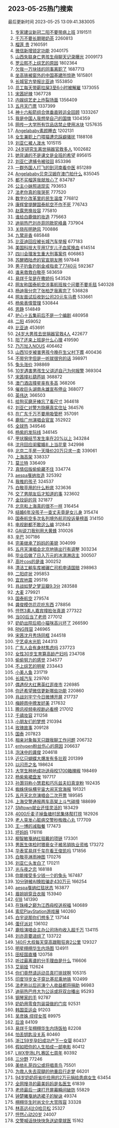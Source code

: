 ## 2023-05-25热门搜索 
最后更新时间 2023-05-25 13:09:41.383005 
1. [专家建议新冠二阳不要带病上班](https://s.weibo.com/weibo?q=%23%E4%B8%93%E5%AE%B6%E5%BB%BA%E8%AE%AE%E6%96%B0%E5%86%A0%E4%BA%8C%E9%98%B3%E4%B8%8D%E8%A6%81%E5%B8%A6%E7%97%85%E4%B8%8A%E7%8F%AD%23&t=31&band_rank=31&Refer=top) 3191511
1. [千万不要长期喝奶茶](https://s.weibo.com/weibo?q=%23%E5%8D%83%E4%B8%87%E4%B8%8D%E8%A6%81%E9%95%BF%E6%9C%9F%E5%96%9D%E5%A5%B6%E8%8C%B6%23&t=31&band_rank=6&Refer=top) 2260813
1. [榴莲 贵](https://s.weibo.com/weibo?q=%E6%A6%B4%E8%8E%B2%20%E8%B4%B5&t=31&band_rank=7&Refer=top) 2160591
1. [微信新增锁定功能](https://s.weibo.com/weibo?q=%23%E5%BE%AE%E4%BF%A1%E6%96%B0%E5%A2%9E%E9%94%81%E5%AE%9A%E5%8A%9F%E8%83%BD%23&t=31&band_rank=21&Refer=top) 2040175
1. [山西失联身亡男孩生母聊天记录曝光](https://s.weibo.com/weibo?q=%23%E5%B1%B1%E8%A5%BF%E5%A4%B1%E8%81%94%E8%BA%AB%E4%BA%A1%E7%94%B7%E5%AD%A9%E7%94%9F%E6%AF%8D%E8%81%8A%E5%A4%A9%E8%AE%B0%E5%BD%95%E6%9B%9D%E5%85%89%23&t=31&band_rank=24&Refer=top) 2009173
1. [罗云熙不上综艺的原因](https://s.weibo.com/weibo?q=%23%E7%BD%97%E4%BA%91%E7%86%99%E4%B8%8D%E4%B8%8A%E7%BB%BC%E8%89%BA%E7%9A%84%E5%8E%9F%E5%9B%A0%23&t=31&band_rank=40&Refer=top) 1802364
1. [欠我一万块钱的同事离职了](https://s.weibo.com/weibo?q=%23%E6%AC%A0%E6%88%91%E4%B8%80%E4%B8%87%E5%9D%97%E9%92%B1%E7%9A%84%E5%90%8C%E4%BA%8B%E7%A6%BB%E8%81%8C%E4%BA%86%23&t=31&band_rank=24&Refer=top) 1687713
1. [坐高铁被窗外的中国基建所惊艳](https://s.weibo.com/weibo?q=%23%E5%9D%90%E9%AB%98%E9%93%81%E8%A2%AB%E7%AA%97%E5%A4%96%E7%9A%84%E4%B8%AD%E5%9B%BD%E5%9F%BA%E5%BB%BA%E6%89%80%E6%83%8A%E8%89%B3%23&t=31&band_rank=3&Refer=top) 1615801
1. [长城官方举报比亚迪](https://s.weibo.com/weibo?q=%23%E9%95%BF%E5%9F%8E%E5%AE%98%E6%96%B9%E4%B8%BE%E6%8A%A5%E6%AF%94%E4%BA%9A%E8%BF%AA%23&t=31&band_rank=25&Refer=top) 1553850
1. [员工每天带薪拉屎3至6小时被解雇](https://s.weibo.com/weibo?q=%23%E5%91%98%E5%B7%A5%E6%AF%8F%E5%A4%A9%E5%B8%A6%E8%96%AA%E6%8B%89%E5%B1%8E3%E8%87%B36%E5%B0%8F%E6%97%B6%E8%A2%AB%E8%A7%A3%E9%9B%87%23&t=31&band_rank=5&Refer=top) 1373055
1. [宋茜好辣](https://s.weibo.com/weibo?q=%23%E5%AE%8B%E8%8C%9C%E5%A5%BD%E8%BE%A3%23&t=31&band_rank=4&Refer=top) 1367728
1. [内娱综艺史上炸裂场面](https://s.weibo.com/weibo?q=%E5%86%85%E5%A8%B1%E7%BB%BC%E8%89%BA%E5%8F%B2%E4%B8%8A%E7%82%B8%E8%A3%82%E5%9C%BA%E9%9D%A2&t=31&band_rank=10&Refer=top) 1356409
1. [五月天门票](https://s.weibo.com/weibo?q=%E4%BA%94%E6%9C%88%E5%A4%A9%E9%97%A8%E7%A5%A8&t=31&band_rank=6&Refer=top) 1337399
1. [神十六船箭组合体垂直转运全回顾](https://s.weibo.com/weibo?q=%23%E7%A5%9E%E5%8D%81%E5%85%AD%E8%88%B9%E7%AE%AD%E7%BB%84%E5%90%88%E4%BD%93%E5%9E%82%E7%9B%B4%E8%BD%AC%E8%BF%90%E5%85%A8%E5%9B%9E%E9%A1%BE%23&t=31&band_rank=3&Refer=top) 1333267
1. [我是中国人我想举自己的国旗](https://s.weibo.com/weibo?q=%23%E6%88%91%E6%98%AF%E4%B8%AD%E5%9B%BD%E4%BA%BA%E6%88%91%E6%83%B3%E4%B8%BE%E8%87%AA%E5%B7%B1%E7%9A%84%E5%9B%BD%E6%97%97%23&t=31&band_rank=32&Refer=top) 1304359
1. [网传一大学所有饮品店禁止使用冰块](https://s.weibo.com/weibo?q=%23%E7%BD%91%E4%BC%A0%E4%B8%80%E5%A4%A7%E5%AD%A6%E6%89%80%E6%9C%89%E9%A5%AE%E5%93%81%E5%BA%97%E7%A6%81%E6%AD%A2%E4%BD%BF%E7%94%A8%E5%86%B0%E5%9D%97%23&t=31&band_rank=18&Refer=top) 1257635
1. [Angelababy素颜睡衣](https://s.weibo.com/weibo?q=%23Angelababy%E7%B4%A0%E9%A2%9C%E7%9D%A1%E8%A1%A3%23&t=31&band_rank=18&Refer=top) 1202131
1. [女生兼职上门喂猫遭恋踩癖骚扰](https://s.weibo.com/weibo?q=%23%E5%A5%B3%E7%94%9F%E5%85%BC%E8%81%8C%E4%B8%8A%E9%97%A8%E5%96%82%E7%8C%AB%E9%81%AD%E6%81%8B%E8%B8%A9%E7%99%96%E9%AA%9A%E6%89%B0%23&t=31&band_rank=23&Refer=top) 1188108
1. [刘亚仁被人泼水](https://s.weibo.com/weibo?q=%23%E5%88%98%E4%BA%9A%E4%BB%81%E8%A2%AB%E4%BA%BA%E6%B3%BC%E6%B0%B4%23&t=31&band_rank=10&Refer=top) 1015115
1. [24岁研究生离世捐器官救多人](https://s.weibo.com/weibo?q=%2324%E5%B2%81%E7%A0%94%E7%A9%B6%E7%94%9F%E7%A6%BB%E4%B8%96%E6%8D%90%E5%99%A8%E5%AE%98%E6%95%91%E5%A4%9A%E4%BA%BA%23&t=31&band_rank=27&Refer=top) 1002682
1. [她背诵的不是课文是全班的希望](https://s.weibo.com/weibo?q=%23%E5%A5%B9%E8%83%8C%E8%AF%B5%E7%9A%84%E4%B8%8D%E6%98%AF%E8%AF%BE%E6%96%87%E6%98%AF%E5%85%A8%E7%8F%AD%E7%9A%84%E5%B8%8C%E6%9C%9B%23&t=31&band_rank=34&Refer=top) 895615
1. [刘亚仁逮捕令被驳回](https://s.weibo.com/weibo?q=%23%E5%88%98%E4%BA%9A%E4%BB%81%E9%80%AE%E6%8D%95%E4%BB%A4%E8%A2%AB%E9%A9%B3%E5%9B%9E%23&t=31&band_rank=17&Refer=top) 853396
1. [一群外国人打飞的到河南看中医](https://s.weibo.com/weibo?q=%23%E4%B8%80%E7%BE%A4%E5%A4%96%E5%9B%BD%E4%BA%BA%E6%89%93%E9%A3%9E%E7%9A%84%E5%88%B0%E6%B2%B3%E5%8D%97%E7%9C%8B%E4%B8%AD%E5%8C%BB%23&t=31&band_rank=47&Refer=top) 851289
1. [Angelababy贝克汉姆在澳门拍什么](https://s.weibo.com/weibo?q=%23Angelababy%E8%B4%9D%E5%85%8B%E6%B1%89%E5%A7%86%E5%9C%A8%E6%BE%B3%E9%97%A8%E6%8B%8D%E4%BB%80%E4%B9%88%23&t=31&band_rank=27&Refer=top) 835045
1. [都不买榴莲我就放心了](https://s.weibo.com/weibo?q=%23%E9%83%BD%E4%B8%8D%E4%B9%B0%E6%A6%B4%E8%8E%B2%E6%88%91%E5%B0%B1%E6%94%BE%E5%BF%83%E4%BA%86%23&t=31&band_rank=9&Refer=top) 834787
1. [公主小妹照进现实](https://s.weibo.com/weibo?q=%23%E5%85%AC%E4%B8%BB%E5%B0%8F%E5%A6%B9%E7%85%A7%E8%BF%9B%E7%8E%B0%E5%AE%9E%23&t=31&band_rank=2&Refer=top) 793653
1. [法老你真的我哭死](https://s.weibo.com/weibo?q=%23%E6%B3%95%E8%80%81%E4%BD%A0%E7%9C%9F%E7%9A%84%E6%88%91%E5%93%AD%E6%AD%BB%23&t=31&band_rank=1&Refer=top) 777520
1. [数字化改革里的民生温度](https://s.weibo.com/weibo?q=%23%E6%95%B0%E5%AD%97%E5%8C%96%E6%94%B9%E9%9D%A9%E9%87%8C%E7%9A%84%E6%B0%91%E7%94%9F%E6%B8%A9%E5%BA%A6%23&t=31&band_rank=3&Refer=top) 776812
1. [康辉曾提醒国泰航空不作不死](https://s.weibo.com/weibo?q=%23%E5%BA%B7%E8%BE%89%E6%9B%BE%E6%8F%90%E9%86%92%E5%9B%BD%E6%B3%B0%E8%88%AA%E7%A9%BA%E4%B8%8D%E4%BD%9C%E4%B8%8D%E6%AD%BB%23&t=31&band_rank=4&Refer=top) 776743
1. [赵露思换妆容](https://s.weibo.com/weibo?q=%E8%B5%B5%E9%9C%B2%E6%80%9D%E6%8D%A2%E5%A6%86%E5%AE%B9&t=31&band_rank=6&Refer=top) 775810
1. [谁给白鹿做的妆造](https://s.weibo.com/weibo?q=%23%E8%B0%81%E7%BB%99%E7%99%BD%E9%B9%BF%E5%81%9A%E7%9A%84%E5%A6%86%E9%80%A0%23&t=31&band_rank=7&Refer=top) 775663
1. [迪丽热巴刘亦菲同款驼峰鼻](https://s.weibo.com/weibo?q=%23%E8%BF%AA%E4%B8%BD%E7%83%AD%E5%B7%B4%E5%88%98%E4%BA%A6%E8%8F%B2%E5%90%8C%E6%AC%BE%E9%A9%BC%E5%B3%B0%E9%BC%BB%23&t=31&band_rank=8&Refer=top) 737904
1. [关晓彤明艳风](https://s.weibo.com/weibo?q=%23%E5%85%B3%E6%99%93%E5%BD%A4%E6%98%8E%E8%89%B3%E9%A3%8E%23&t=31&band_rank=40&Refer=top) 700886
1. [九鹭非香](https://s.weibo.com/weibo?q=%E4%B9%9D%E9%B9%AD%E9%9D%9E%E9%A6%99&t=31&band_rank=16&Refer=top) 685848
1. [比亚迪回应被长城汽车举报](https://s.weibo.com/weibo?q=%23%E6%AF%94%E4%BA%9A%E8%BF%AA%E5%9B%9E%E5%BA%94%E8%A2%AB%E9%95%BF%E5%9F%8E%E6%B1%BD%E8%BD%A6%E4%B8%BE%E6%8A%A5%23&t=31&band_rank=32&Refer=top) 677183
1. [美国科技大亨用17岁儿子血浆换血](https://s.weibo.com/weibo?q=%23%E7%BE%8E%E5%9B%BD%E7%A7%91%E6%8A%80%E5%A4%A7%E4%BA%A8%E7%94%A817%E5%B2%81%E5%84%BF%E5%AD%90%E8%A1%80%E6%B5%86%E6%8D%A2%E8%A1%80%23&t=31&band_rank=31&Refer=top) 614514
1. [四川会理发生重大刑事案件](https://s.weibo.com/weibo?q=%23%E5%9B%9B%E5%B7%9D%E4%BC%9A%E7%90%86%E5%8F%91%E7%94%9F%E9%87%8D%E5%A4%A7%E5%88%91%E4%BA%8B%E6%A1%88%E4%BB%B6%23&t=31&band_rank=47&Refer=top) 606863
1. [苏醒晒陆虎的官宣朋友圈](https://s.weibo.com/weibo?q=%23%E8%8B%8F%E9%86%92%E6%99%92%E9%99%86%E8%99%8E%E7%9A%84%E5%AE%98%E5%AE%A3%E6%9C%8B%E5%8F%8B%E5%9C%88%23&t=31&band_rank=42&Refer=top) 597848
1. [男子钓鱼钓到金戒指卖了7740元](https://s.weibo.com/weibo?q=%23%E7%94%B7%E5%AD%90%E9%92%93%E9%B1%BC%E9%92%93%E5%88%B0%E9%87%91%E6%88%92%E6%8C%87%E5%8D%96%E4%BA%867740%E5%85%83%23&t=31&band_rank=15&Refer=top) 592367
1. [谁来救救白敬亭](https://s.weibo.com/weibo?q=%23%E8%B0%81%E6%9D%A5%E6%95%91%E6%95%91%E7%99%BD%E6%95%AC%E4%BA%AD%23&t=31&band_rank=10&Refer=top) 583659
1. [易烊千玺是在撒娇吗](https://s.weibo.com/weibo?q=%23%E6%98%93%E7%83%8A%E5%8D%83%E7%8E%BA%E6%98%AF%E5%9C%A8%E6%92%92%E5%A8%87%E5%90%97%23&t=31&band_rank=13&Refer=top) 543528
1. [网友称国泰航空涉事航班挨个问要不要毛毯](https://s.weibo.com/weibo?q=%23%E7%BD%91%E5%8F%8B%E7%A7%B0%E5%9B%BD%E6%B3%B0%E8%88%AA%E7%A9%BA%E6%B6%89%E4%BA%8B%E8%88%AA%E7%8F%AD%E6%8C%A8%E4%B8%AA%E9%97%AE%E8%A6%81%E4%B8%8D%E8%A6%81%E6%AF%9B%E6%AF%AF%23&t=31&band_rank=36&Refer=top) 540328
1. [杨迪我分完了张柏芝我离完了](https://s.weibo.com/weibo?q=%23%E6%9D%A8%E8%BF%AA%E6%88%91%E5%88%86%E5%AE%8C%E4%BA%86%E5%BC%A0%E6%9F%8F%E8%8A%9D%E6%88%91%E7%A6%BB%E5%AE%8C%E4%BA%86%23&t=31&band_rank=19&Refer=top) 536828
1. [网友面试后收到公司20元车马费](https://s.weibo.com/weibo?q=%23%E7%BD%91%E5%8F%8B%E9%9D%A2%E8%AF%95%E5%90%8E%E6%94%B6%E5%88%B0%E5%85%AC%E5%8F%B820%E5%85%83%E8%BD%A6%E9%A9%AC%E8%B4%B9%23&t=31&band_rank=30&Refer=top) 533661
1. [杨紫表情管理](https://s.weibo.com/weibo?q=%23%E6%9D%A8%E7%B4%AB%E8%A1%A8%E6%83%85%E7%AE%A1%E7%90%86%23&t=31&band_rank=6&Refer=top) 530844
1. [恩静](https://s.weibo.com/weibo?q=%E6%81%A9%E9%9D%99&t=31&band_rank=15&Refer=top) 514849
1. [护心十五集前后不是一个编剧](https://s.weibo.com/weibo?q=%23%E6%8A%A4%E5%BF%83%E5%8D%81%E4%BA%94%E9%9B%86%E5%89%8D%E5%90%8E%E4%B8%8D%E6%98%AF%E4%B8%80%E4%B8%AA%E7%BC%96%E5%89%A7%23&t=31&band_rank=13&Refer=top) 480958
1. [二阳](https://s.weibo.com/weibo?q=%E4%BA%8C%E9%98%B3&t=31&band_rank=38&Refer=top) 459052
1. [比亚迪](https://s.weibo.com/weibo?q=%E6%AF%94%E4%BA%9A%E8%BF%AA&t=31&band_rank=21&Refer=top) 453691
1. [24岁大男孩去世捐器官救4人](https://s.weibo.com/weibo?q=%2324%E5%B2%81%E5%A4%A7%E7%94%B7%E5%AD%A9%E5%8E%BB%E4%B8%96%E6%8D%90%E5%99%A8%E5%AE%98%E6%95%914%E4%BA%BA%23&t=31&band_rank=11&Refer=top) 422677
1. [阳了还来上班是什么心理](https://s.weibo.com/weibo?q=%23%E9%98%B3%E4%BA%86%E8%BF%98%E6%9D%A5%E4%B8%8A%E7%8F%AD%E6%98%AF%E4%BB%80%E4%B9%88%E5%BF%83%E7%90%86%23&t=31&band_rank=32&Refer=top) 419590
1. [乃万加入NOUS](https://s.weibo.com/weibo?q=%E4%B9%83%E4%B8%87%E5%8A%A0%E5%85%A5NOUS&t=31&band_rank=16&Refer=top) 406462
1. [山西10岁被害男孩今晚在生父村下葬](https://s.weibo.com/weibo?q=%23%E5%B1%B1%E8%A5%BF10%E5%B2%81%E8%A2%AB%E5%AE%B3%E7%94%B7%E5%AD%A9%E4%BB%8A%E6%99%9A%E5%9C%A8%E7%94%9F%E7%88%B6%E6%9D%91%E4%B8%8B%E8%91%AC%23&t=31&band_rank=12&Refer=top) 400436
1. [不带穷字但是一听就很穷的话](https://s.weibo.com/weibo?q=%23%E4%B8%8D%E5%B8%A6%E7%A9%B7%E5%AD%97%E4%BD%86%E6%98%AF%E4%B8%80%E5%90%AC%E5%B0%B1%E5%BE%88%E7%A9%B7%E7%9A%84%E8%AF%9D%23&t=31&band_rank=21&Refer=top) 398971
1. [兔头涨价](https://s.weibo.com/weibo?q=%E5%85%94%E5%A4%B4%E6%B6%A8%E4%BB%B7&t=31&band_rank=14&Refer=top) 398869
1. [10岁遇害男孩生父讲述自己为何报警](https://s.weibo.com/weibo?q=%2310%E5%B2%81%E9%81%87%E5%AE%B3%E7%94%B7%E5%AD%A9%E7%94%9F%E7%88%B6%E8%AE%B2%E8%BF%B0%E8%87%AA%E5%B7%B1%E4%B8%BA%E4%BD%95%E6%8A%A5%E8%AD%A6%23&t=31&band_rank=42&Refer=top) 369304
1. [宋茜撞衫葫芦娃](https://s.weibo.com/weibo?q=%23%E5%AE%8B%E8%8C%9C%E6%92%9E%E8%A1%AB%E8%91%AB%E8%8A%A6%E5%A8%83%23&t=31&band_rank=40&Refer=top) 368872
1. [澳门酒店撞星率有多高](https://s.weibo.com/weibo?q=%23%E6%BE%B3%E9%97%A8%E9%85%92%E5%BA%97%E6%92%9E%E6%98%9F%E7%8E%87%E6%9C%89%E5%A4%9A%E9%AB%98%23&t=31&band_rank=40&Refer=top) 368206
1. [催收巨头湖南永雄宣布停业](https://s.weibo.com/weibo?q=%23%E5%82%AC%E6%94%B6%E5%B7%A8%E5%A4%B4%E6%B9%96%E5%8D%97%E6%B0%B8%E9%9B%84%E5%AE%A3%E5%B8%83%E5%81%9C%E4%B8%9A%23&t=31&band_rank=36&Refer=top) 368077
1. [英伟达](https://s.weibo.com/weibo?q=%E8%8B%B1%E4%BC%9F%E8%BE%BE&t=31&band_rank=19&Refer=top) 366503
1. [给狗买磨牙棒忘了看尺寸](https://s.weibo.com/weibo?q=%23%E7%BB%99%E7%8B%97%E4%B9%B0%E7%A3%A8%E7%89%99%E6%A3%92%E5%BF%98%E4%BA%86%E7%9C%8B%E5%B0%BA%E5%AF%B8%23&t=31&band_rank=21&Refer=top) 364618
1. [刘亚仁对警方隐瞒真实住址](https://s.weibo.com/weibo?q=%23%E5%88%98%E4%BA%9A%E4%BB%81%E5%AF%B9%E8%AD%A6%E6%96%B9%E9%9A%90%E7%9E%92%E7%9C%9F%E5%AE%9E%E4%BD%8F%E5%9D%80%23&t=31&band_rank=13&Refer=top) 364576
1. [在广东千万不要用吸管杯](https://s.weibo.com/weibo?q=%23%E5%9C%A8%E5%B9%BF%E4%B8%9C%E5%8D%83%E4%B8%87%E4%B8%8D%E8%A6%81%E7%94%A8%E5%90%B8%E7%AE%A1%E6%9D%AF%23&t=31&band_rank=41&Refer=top) 357091
1. [鹿晗广州演唱会官宣](https://s.weibo.com/weibo?q=%23%E9%B9%BF%E6%99%97%E5%B9%BF%E5%B7%9E%E6%BC%94%E5%94%B1%E4%BC%9A%E5%AE%98%E5%AE%A3%23&t=31&band_rank=22&Refer=top) 352922
1. [全球热](https://s.weibo.com/weibo?q=%E5%85%A8%E7%90%83%E7%83%AD&t=31&band_rank=24&Refer=top) 349546
1. [杨紫的发际线](https://s.weibo.com/weibo?q=%23%E6%9D%A8%E7%B4%AB%E7%9A%84%E5%8F%91%E9%99%85%E7%BA%BF%23&t=31&band_rank=14&Refer=top) 346145
1. [甲状腺结节发生率在20%以上](https://s.weibo.com/weibo?q=%23%E7%94%B2%E7%8A%B6%E8%85%BA%E7%BB%93%E8%8A%82%E5%8F%91%E7%94%9F%E7%8E%87%E5%9C%A820%25%E4%BB%A5%E4%B8%8A%23&t=31&band_rank=42&Refer=top) 343284
1. [沈月回应闺蜜婚礼上当花童](https://s.weibo.com/weibo?q=%23%E6%B2%88%E6%9C%88%E5%9B%9E%E5%BA%94%E9%97%BA%E8%9C%9C%E5%A9%9A%E7%A4%BC%E4%B8%8A%E5%BD%93%E8%8A%B1%E7%AB%A5%23&t=31&band_rank=15&Refer=top) 342998
1. [北京二手房一天降价20万只求一卖](https://s.weibo.com/weibo?q=%23%E5%8C%97%E4%BA%AC%E4%BA%8C%E6%89%8B%E6%88%BF%E4%B8%80%E5%A4%A9%E9%99%8D%E4%BB%B720%E4%B8%87%E5%8F%AA%E6%B1%82%E4%B8%80%E5%8D%96%23&t=31&band_rank=43&Refer=top) 339061
1. [上海高架](https://s.weibo.com/weibo?q=%E4%B8%8A%E6%B5%B7%E9%AB%98%E6%9E%B6&t=31&band_rank=16&Refer=top) 338337
1. [莫兰特](https://s.weibo.com/weibo?q=%E8%8E%AB%E5%85%B0%E7%89%B9&t=31&band_rank=17&Refer=top) 336409
1. [真情侣版偷偷藏不住](https://s.weibo.com/weibo?q=%23%E7%9C%9F%E6%83%85%E4%BE%A3%E7%89%88%E5%81%B7%E5%81%B7%E8%97%8F%E4%B8%8D%E4%BD%8F%23&t=31&band_rank=46&Refer=top) 334774
1. [aespa戛纳妆造](https://s.weibo.com/weibo?q=%23aespa%E6%88%9B%E7%BA%B3%E5%A6%86%E9%80%A0%23&t=31&band_rank=18&Refer=top) 325392
1. [我推的孩子](https://s.weibo.com/weibo?q=%23%E6%88%91%E6%8E%A8%E7%9A%84%E5%AD%A9%E5%AD%90%23&t=31&band_rank=48&Refer=top) 324537
1. [白敬亭用的什么粉底](https://s.weibo.com/weibo?q=%23%E7%99%BD%E6%95%AC%E4%BA%AD%E7%94%A8%E7%9A%84%E4%BB%80%E4%B9%88%E7%B2%89%E5%BA%95%23&t=31&band_rank=20&Refer=top) 323636
1. [交了男朋友后才知道的事](https://s.weibo.com/weibo?q=%23%E4%BA%A4%E4%BA%86%E7%94%B7%E6%9C%8B%E5%8F%8B%E5%90%8E%E6%89%8D%E7%9F%A5%E9%81%93%E7%9A%84%E4%BA%8B%23&t=31&band_rank=21&Refer=top) 323602
1. [金玟庭的背](https://s.weibo.com/weibo?q=%23%E9%87%91%E7%8E%9F%E5%BA%AD%E7%9A%84%E8%83%8C%23&t=31&band_rank=25&Refer=top) 321877
1. [北京和上海真的很不一样](https://s.weibo.com/weibo?q=%23%E5%8C%97%E4%BA%AC%E5%92%8C%E4%B8%8A%E6%B5%B7%E7%9C%9F%E7%9A%84%E5%BE%88%E4%B8%8D%E4%B8%80%E6%A0%B7%23&t=31&band_rank=22&Refer=top) 316454
1. [结婚6年没孩子一查丈夫竟是女儿身](https://s.weibo.com/weibo?q=%23%E7%BB%93%E5%A9%9A6%E5%B9%B4%E6%B2%A1%E5%AD%A9%E5%AD%90%E4%B8%80%E6%9F%A5%E4%B8%88%E5%A4%AB%E7%AB%9F%E6%98%AF%E5%A5%B3%E5%84%BF%E8%BA%AB%23&t=31&band_rank=22&Refer=top) 315474
1. [国泰航空多次名列境外航司投诉量榜首](https://s.weibo.com/weibo?q=%23%E5%9B%BD%E6%B3%B0%E8%88%AA%E7%A9%BA%E5%A4%9A%E6%AC%A1%E5%90%8D%E5%88%97%E5%A2%83%E5%A4%96%E8%88%AA%E5%8F%B8%E6%8A%95%E8%AF%89%E9%87%8F%E6%A6%9C%E9%A6%96%23&t=31&band_rank=32&Refer=top) 314150
1. [电视剧都不敢这么编](https://s.weibo.com/weibo?q=%E7%94%B5%E8%A7%86%E5%89%A7%E9%83%BD%E4%B8%8D%E6%95%A2%E8%BF%99%E4%B9%88%E7%BC%96&t=31&band_rank=45&Refer=top) 312843
1. [GAI说刀我别用大黄蜂](https://s.weibo.com/weibo?q=%23GAI%E8%AF%B4%E5%88%80%E6%88%91%E5%88%AB%E7%94%A8%E5%A4%A7%E9%BB%84%E8%9C%82%23&t=31&band_rank=37&Refer=top) 310026
1. [辛巴](https://s.weibo.com/weibo?q=%E8%BE%9B%E5%B7%B4&t=31&band_rank=22&Refer=top) 307186
1. [完美继承了妈妈的美貌](https://s.weibo.com/weibo?q=%E5%AE%8C%E7%BE%8E%E7%BB%A7%E6%89%BF%E4%BA%86%E5%A6%88%E5%A6%88%E7%9A%84%E7%BE%8E%E8%B2%8C&t=31&band_rank=48&Refer=top) 304099
1. [五月天演唱会北京地铁出行有调整](https://s.weibo.com/weibo?q=%23%E4%BA%94%E6%9C%88%E5%A4%A9%E6%BC%94%E5%94%B1%E4%BC%9A%E5%8C%97%E4%BA%AC%E5%9C%B0%E9%93%81%E5%87%BA%E8%A1%8C%E6%9C%89%E8%B0%83%E6%95%B4%23&t=31&band_rank=47&Refer=top) 303234
1. [毕业后做了日入万元的冰淇淋店主](https://s.weibo.com/weibo?q=%23%E6%AF%95%E4%B8%9A%E5%90%8E%E5%81%9A%E4%BA%86%E6%97%A5%E5%85%A5%E4%B8%87%E5%85%83%E7%9A%84%E5%86%B0%E6%B7%87%E6%B7%8B%E5%BA%97%E4%B8%BB%23&t=31&band_rank=21&Refer=top) 300507
1. [高叶cos的是谁](https://s.weibo.com/weibo?q=%23%E9%AB%98%E5%8F%B6cos%E7%9A%84%E6%98%AF%E8%B0%81%23&t=31&band_rank=22&Refer=top) 300252
1. [清洁工躺车库被碾亡司机申请国赔](https://s.weibo.com/weibo?q=%23%E6%B8%85%E6%B4%81%E5%B7%A5%E8%BA%BA%E8%BD%A6%E5%BA%93%E8%A2%AB%E7%A2%BE%E4%BA%A1%E5%8F%B8%E6%9C%BA%E7%94%B3%E8%AF%B7%E5%9B%BD%E8%B5%94%23&t=31&band_rank=33&Refer=top) 298963
1. [二阳症状](https://s.weibo.com/weibo?q=%E4%BA%8C%E9%98%B3%E7%97%87%E7%8A%B6&t=31&band_rank=30&Refer=top) 295853
1. [宜宾地震](https://s.weibo.com/weibo?q=%E5%AE%9C%E5%AE%BE%E5%9C%B0%E9%9C%87&t=31&band_rank=32&Refer=top) 295116
1. [肖战如梦之梦豆瓣9.3分](https://s.weibo.com/weibo?q=%23%E8%82%96%E6%88%98%E5%A6%82%E6%A2%A6%E4%B9%8B%E6%A2%A6%E8%B1%86%E7%93%A39.3%E5%88%86%23&t=31&band_rank=23&Refer=top) 283588
1. [大麦](https://s.weibo.com/weibo?q=%E5%A4%A7%E9%BA%A6&t=31&band_rank=33&Refer=top) 279921
1. [国泰航空](https://s.weibo.com/weibo?q=%E5%9B%BD%E6%B3%B0%E8%88%AA%E7%A9%BA&t=31&band_rank=31&Refer=top) 279574
1. [龚俊模仿花花吃东西](https://s.weibo.com/weibo?q=%23%E9%BE%9A%E4%BF%8A%E6%A8%A1%E4%BB%BF%E8%8A%B1%E8%8A%B1%E5%90%83%E4%B8%9C%E8%A5%BF%23&t=31&band_rank=34&Refer=top) 278856
1. [怦然3素人嘉宾撞脸张真源](https://s.weibo.com/weibo?q=%23%E6%80%A6%E7%84%B63%E7%B4%A0%E4%BA%BA%E5%98%89%E5%AE%BE%E6%92%9E%E8%84%B8%E5%BC%A0%E7%9C%9F%E6%BA%90%23&t=31&band_rank=24&Refer=top) 277322
1. [当00后当了老师](https://s.weibo.com/weibo?q=%E5%BD%9300%E5%90%8E%E5%BD%93%E4%BA%86%E8%80%81%E5%B8%88&t=31&band_rank=31&Refer=top) 277012
1. [奶奶出院后把小猫咪高兴坏了](https://s.weibo.com/weibo?q=%E5%A5%B6%E5%A5%B6%E5%87%BA%E9%99%A2%E5%90%8E%E6%8A%8A%E5%B0%8F%E7%8C%AB%E5%92%AA%E9%AB%98%E5%85%B4%E5%9D%8F%E4%BA%86&t=31&band_rank=26&Refer=top) 266590
1. [RNG阵容](https://s.weibo.com/weibo?q=RNG%E9%98%B5%E5%AE%B9&t=31&band_rank=28&Refer=top) 246965
1. [宋茜沈月秀场同框](https://s.weibo.com/weibo?q=%23%E5%AE%8B%E8%8C%9C%E6%B2%88%E6%9C%88%E7%A7%80%E5%9C%BA%E5%90%8C%E6%A1%86%23&t=31&band_rank=40&Refer=top) 244518
1. [宁艺卓水光肌](https://s.weibo.com/weibo?q=%E5%AE%81%E8%89%BA%E5%8D%93%E6%B0%B4%E5%85%89%E8%82%8C&t=31&band_rank=36&Refer=top) 244313
1. [广东人会有身材焦虑吗](https://s.weibo.com/weibo?q=%23%E5%B9%BF%E4%B8%9C%E4%BA%BA%E4%BC%9A%E6%9C%89%E8%BA%AB%E6%9D%90%E7%84%A6%E8%99%91%E5%90%97%23&t=31&band_rank=45&Refer=top) 237723
1. [女性30岁生育算高龄产妇吗](https://s.weibo.com/weibo?q=%23%E5%A5%B3%E6%80%A730%E5%B2%81%E7%94%9F%E8%82%B2%E7%AE%97%E9%AB%98%E9%BE%84%E4%BA%A7%E5%A6%87%E5%90%97%23&t=31&band_rank=25&Refer=top) 234708
1. [偷偷努力的感觉](https://s.weibo.com/weibo?q=%E5%81%B7%E5%81%B7%E5%8A%AA%E5%8A%9B%E7%9A%84%E6%84%9F%E8%A7%89&t=31&band_rank=29&Refer=top) 234577
1. [不上综艺的明星](https://s.weibo.com/weibo?q=%23%E4%B8%8D%E4%B8%8A%E7%BB%BC%E8%89%BA%E7%9A%84%E6%98%8E%E6%98%9F%23&t=31&band_rank=42&Refer=top) 233443
1. [小美人鱼](https://s.weibo.com/weibo?q=%E5%B0%8F%E7%BE%8E%E4%BA%BA%E9%B1%BC&t=31&band_rank=39&Refer=top) 231719
1. [长城汽车](https://s.weibo.com/weibo?q=%E9%95%BF%E5%9F%8E%E6%B1%BD%E8%BD%A6&t=31&band_rank=44&Refer=top) 229760
1. [偶遇倪大红惠英红逛夜市](https://s.weibo.com/weibo?q=%23%E5%81%B6%E9%81%87%E5%80%AA%E5%A4%A7%E7%BA%A2%E6%83%A0%E8%8B%B1%E7%BA%A2%E9%80%9B%E5%A4%9C%E5%B8%82%23&t=31&band_rank=26&Refer=top) 226985
1. [你还希望微信更新哪些功能](https://s.weibo.com/weibo?q=%23%E4%BD%A0%E8%BF%98%E5%B8%8C%E6%9C%9B%E5%BE%AE%E4%BF%A1%E6%9B%B4%E6%96%B0%E5%93%AA%E4%BA%9B%E5%8A%9F%E8%83%BD%23&t=31&band_rank=33&Refer=top) 220860
1. [肖战刘宇宁今日微博开屏](https://s.weibo.com/weibo?q=%23%E8%82%96%E6%88%98%E5%88%98%E5%AE%87%E5%AE%81%E4%BB%8A%E6%97%A5%E5%BE%AE%E5%8D%9A%E5%BC%80%E5%B1%8F%23&t=31&band_rank=40&Refer=top) 217737
1. [梅婷雨中撩发好美](https://s.weibo.com/weibo?q=%23%E6%A2%85%E5%A9%B7%E9%9B%A8%E4%B8%AD%E6%92%A9%E5%8F%91%E5%A5%BD%E7%BE%8E%23&t=31&band_rank=31&Refer=top) 217632
1. [腾讯视频电视剧必看榜](https://s.weibo.com/weibo?q=%23%E8%85%BE%E8%AE%AF%E8%A7%86%E9%A2%91%E7%94%B5%E8%A7%86%E5%89%A7%E5%BF%85%E7%9C%8B%E6%A6%9C%23&t=31&band_rank=34&Refer=top) 217012
1. [千禧妆容](https://s.weibo.com/weibo?q=%E5%8D%83%E7%A6%A7%E5%A6%86%E5%AE%B9&t=31&band_rank=27&Refer=top) 211258
1. [小朋友们的梦想](https://s.weibo.com/weibo?q=%E5%B0%8F%E6%9C%8B%E5%8F%8B%E4%BB%AC%E7%9A%84%E6%A2%A6%E6%83%B3&t=31&band_rank=37&Refer=top) 210394
1. [玫瑰故事](https://s.weibo.com/weibo?q=%E7%8E%AB%E7%91%B0%E6%95%85%E4%BA%8B&t=31&band_rank=37&Refer=top) 209128
1. [国泰](https://s.weibo.com/weibo?q=%E5%9B%BD%E6%B3%B0&t=31&band_rank=25&Refer=top) 207823
1. [相亲对象每天只跟我聊工作问题](https://s.weibo.com/weibo?q=%23%E7%9B%B8%E4%BA%B2%E5%AF%B9%E8%B1%A1%E6%AF%8F%E5%A4%A9%E5%8F%AA%E8%B7%9F%E6%88%91%E8%81%8A%E5%B7%A5%E4%BD%9C%E9%97%AE%E9%A2%98%23&t=31&band_rank=28&Refer=top) 206732
1. [enhypen粉丝伤心的原因](https://s.weibo.com/weibo?q=%23enhypen%E7%B2%89%E4%B8%9D%E4%BC%A4%E5%BF%83%E7%9A%84%E5%8E%9F%E5%9B%A0%23&t=31&band_rank=39&Refer=top) 206637
1. [泡沫中的龚俊](https://s.weibo.com/weibo?q=%23%E6%B3%A1%E6%B2%AB%E4%B8%AD%E7%9A%84%E9%BE%9A%E4%BF%8A%23&t=31&band_rank=41&Refer=top) 204618
1. [近亿只蝴蝶大爆发有多壮观](https://s.weibo.com/weibo?q=%23%E8%BF%91%E4%BA%BF%E5%8F%AA%E8%9D%B4%E8%9D%B6%E5%A4%A7%E7%88%86%E5%8F%91%E6%9C%89%E5%A4%9A%E5%A3%AE%E8%A7%82%23&t=31&band_rank=32&Refer=top) 201399
1. [以闪亮之名](https://s.weibo.com/weibo?q=%E4%BB%A5%E9%97%AA%E4%BA%AE%E4%B9%8B%E5%90%8D&t=31&band_rank=49&Refer=top) 198624
1. [大学生种地成功送母校1700箱辣椒](https://s.weibo.com/weibo?q=%23%E5%A4%A7%E5%AD%A6%E7%94%9F%E7%A7%8D%E5%9C%B0%E6%88%90%E5%8A%9F%E9%80%81%E6%AF%8D%E6%A0%A11700%E7%AE%B1%E8%BE%A3%E6%A4%92%23&t=31&band_rank=44&Refer=top) 198469
1. [杨紫紫裙盘发](https://s.weibo.com/weibo?q=%23%E6%9D%A8%E7%B4%AB%E7%B4%AB%E8%A3%99%E7%9B%98%E5%8F%91%23&t=31&band_rank=29&Refer=top) 197717
1. [孙灏羽称小慧君和巧乐兹夫妇真宠粉](https://s.weibo.com/weibo?q=%E5%AD%99%E7%81%8F%E7%BE%BD%E7%A7%B0%E5%B0%8F%E6%85%A7%E5%90%9B%E5%92%8C%E5%B7%A7%E4%B9%90%E5%85%B9%E5%A4%AB%E5%A6%87%E7%9C%9F%E5%AE%A0%E7%B2%89&t=31&band_rank=32&Refer=top) 192435
1. [蜘蛛侠纵横宇宙大闹天宫海报](https://s.weibo.com/weibo?q=%23%E8%9C%98%E8%9B%9B%E4%BE%A0%E7%BA%B5%E6%A8%AA%E5%AE%87%E5%AE%99%E5%A4%A7%E9%97%B9%E5%A4%A9%E5%AE%AB%E6%B5%B7%E6%8A%A5%23&t=31&band_rank=46&Refer=top) 191321
1. [五月天北京演唱会二次开票](https://s.weibo.com/weibo?q=%23%E4%BA%94%E6%9C%88%E5%A4%A9%E5%8C%97%E4%BA%AC%E6%BC%94%E5%94%B1%E4%BC%9A%E4%BA%8C%E6%AC%A1%E5%BC%80%E7%A5%A8%23&t=31&band_rank=48&Refer=top) 189585
1. [上海交警通报两车高架上斗气碰撞](https://s.weibo.com/weibo?q=%23%E4%B8%8A%E6%B5%B7%E4%BA%A4%E8%AD%A6%E9%80%9A%E6%8A%A5%E4%B8%A4%E8%BD%A6%E9%AB%98%E6%9E%B6%E4%B8%8A%E6%96%97%E6%B0%94%E7%A2%B0%E6%92%9E%23&t=31&band_rank=30&Refer=top) 188699
1. [SMtown就业还怪灵活的](https://s.weibo.com/weibo?q=%23SMtown%E5%B0%B1%E4%B8%9A%E8%BF%98%E6%80%AA%E7%81%B5%E6%B4%BB%E7%9A%84%23&t=31&band_rank=32&Refer=top) 183429
1. [4000斤麦子掉鱼塘村民集体帮打捞](https://s.weibo.com/weibo?q=%234000%E6%96%A4%E9%BA%A6%E5%AD%90%E6%8E%89%E9%B1%BC%E5%A1%98%E6%9D%91%E6%B0%91%E9%9B%86%E4%BD%93%E5%B8%AE%E6%89%93%E6%8D%9E%23&t=31&band_rank=39&Refer=top) 182926
1. [老人突发心脏病交警秒掏救心丸](https://s.weibo.com/weibo?q=%23%E8%80%81%E4%BA%BA%E7%AA%81%E5%8F%91%E5%BF%83%E8%84%8F%E7%97%85%E4%BA%A4%E8%AD%A6%E7%A7%92%E6%8E%8F%E6%95%91%E5%BF%83%E4%B8%B8%23&t=31&band_rank=40&Refer=top) 177709
1. [王一博的减脂餐](https://s.weibo.com/weibo?q=%23%E7%8E%8B%E4%B8%80%E5%8D%9A%E7%9A%84%E5%87%8F%E8%84%82%E9%A4%90%23&t=31&band_rank=33&Refer=top) 177473
1. [坏妈妈](https://s.weibo.com/weibo?q=%E5%9D%8F%E5%A6%88%E5%A6%88&t=31&band_rank=34&Refer=top) 176116
1. [柳智敏戛纳红毯戴的项链](https://s.weibo.com/weibo?q=%23%E6%9F%B3%E6%99%BA%E6%95%8F%E6%88%9B%E7%BA%B3%E7%BA%A2%E6%AF%AF%E6%88%B4%E7%9A%84%E9%A1%B9%E9%93%BE%23&t=31&band_rank=42&Refer=top) 173301
1. [男医生体检时猥亵女子被吊销执业资格](https://s.weibo.com/weibo?q=%23%E7%94%B7%E5%8C%BB%E7%94%9F%E4%BD%93%E6%A3%80%E6%97%B6%E7%8C%A5%E4%BA%B5%E5%A5%B3%E5%AD%90%E8%A2%AB%E5%90%8A%E9%94%80%E6%89%A7%E4%B8%9A%E8%B5%84%E6%A0%BC%23&t=31&band_rank=35&Refer=top) 173272
1. [华表奖易烊千玺在看王俊凯吗](https://s.weibo.com/weibo?q=%23%E5%8D%8E%E8%A1%A8%E5%A5%96%E6%98%93%E7%83%8A%E5%8D%83%E7%8E%BA%E5%9C%A8%E7%9C%8B%E7%8E%8B%E4%BF%8A%E5%87%AF%E5%90%97%23&t=31&band_rank=36&Refer=top) 171856
1. [白敬亭淋雨神图](https://s.weibo.com/weibo?q=%23%E7%99%BD%E6%95%AC%E4%BA%AD%E6%B7%8B%E9%9B%A8%E7%A5%9E%E5%9B%BE%23&t=31&band_rank=37&Refer=top) 170276
1. [刘亚仁头发白了](https://s.weibo.com/weibo?q=%23%E5%88%98%E4%BA%9A%E4%BB%81%E5%A4%B4%E5%8F%91%E7%99%BD%E4%BA%86%23&t=31&band_rank=38&Refer=top) 170211
1. [光与夜之恋](https://s.weibo.com/weibo?q=%E5%85%89%E4%B8%8E%E5%A4%9C%E4%B9%8B%E6%81%8B&t=31&band_rank=48&Refer=top) 168188
1. [你能接受多少钱一个的兔头](https://s.weibo.com/weibo?q=%23%E4%BD%A0%E8%83%BD%E6%8E%A5%E5%8F%97%E5%A4%9A%E5%B0%91%E9%92%B1%E4%B8%80%E4%B8%AA%E7%9A%84%E5%85%94%E5%A4%B4%23&t=31&band_rank=40&Refer=top) 167487
1. [10分钟被AI换脸骗走430万元](https://s.weibo.com/weibo?q=%2310%E5%88%86%E9%92%9F%E8%A2%ABAI%E6%8D%A2%E8%84%B8%E9%AA%97%E8%B5%B0430%E4%B8%87%E5%85%83%23&t=31&band_rank=39&Refer=top) 166254
1. [aespa戛纳红毯状态](https://s.weibo.com/weibo?q=%23aespa%E6%88%9B%E7%BA%B3%E7%BA%A2%E6%AF%AF%E7%8A%B6%E6%80%81%23&t=31&band_rank=45&Refer=top) 163877
1. [眉姐姐穿丑衣服](https://s.weibo.com/weibo?q=%E7%9C%89%E5%A7%90%E5%A7%90%E7%A9%BF%E4%B8%91%E8%A1%A3%E6%9C%8D&t=31&band_rank=44&Refer=top) 153940
1. [618](https://s.weibo.com/weibo?q=618&t=31&band_rank=49&Refer=top) 141390
1. [在珠峰之巅为江西母校送祝福](https://s.weibo.com/weibo?q=%23%E5%9C%A8%E7%8F%A0%E5%B3%B0%E4%B9%8B%E5%B7%85%E4%B8%BA%E6%B1%9F%E8%A5%BF%E6%AF%8D%E6%A0%A1%E9%80%81%E7%A5%9D%E7%A6%8F%23&t=31&band_rank=48&Refer=top) 140689
1. [索尼PlayStation游戏展](https://s.weibo.com/weibo?q=%23%E7%B4%A2%E5%B0%BCPlayStation%E6%B8%B8%E6%88%8F%E5%B1%95%23&t=31&band_rank=50&Refer=top) 140260
1. [白宇说那你们想多了](https://s.weibo.com/weibo?q=%23%E7%99%BD%E5%AE%87%E8%AF%B4%E9%82%A3%E4%BD%A0%E4%BB%AC%E6%83%B3%E5%A4%9A%E4%BA%86%23&t=31&band_rank=44&Refer=top) 137144
1. [蛋仔派对](https://s.weibo.com/weibo?q=%E8%9B%8B%E4%BB%94%E6%B4%BE%E5%AF%B9&t=31&band_rank=50&Refer=top) 136102
1. [鹿晗演唱会主办公司场均收入超千万](https://s.weibo.com/weibo?q=%23%E9%B9%BF%E6%99%97%E6%BC%94%E5%94%B1%E4%BC%9A%E4%B8%BB%E5%8A%9E%E5%85%AC%E5%8F%B8%E5%9C%BA%E5%9D%87%E6%94%B6%E5%85%A5%E8%B6%85%E5%8D%83%E4%B8%87%23&t=31&band_rank=41&Refer=top) 134115
1. [刘亦菲要进组了](https://s.weibo.com/weibo?q=%23%E5%88%98%E4%BA%A6%E8%8F%B2%E8%A6%81%E8%BF%9B%E7%BB%84%E4%BA%86%23&t=31&band_rank=42&Refer=top) 133722
1. [140斤大叔每天穿高跟鞋狂奔2公里](https://s.weibo.com/weibo?q=%23140%E6%96%A4%E5%A4%A7%E5%8F%94%E6%AF%8F%E5%A4%A9%E7%A9%BF%E9%AB%98%E8%B7%9F%E9%9E%8B%E7%8B%82%E5%A5%942%E5%85%AC%E9%87%8C%23&t=31&band_rank=47&Refer=top) 129327
1. [明星栩栩华生内场图](https://s.weibo.com/weibo?q=%23%E6%98%8E%E6%98%9F%E6%A0%A9%E6%A0%A9%E5%8D%8E%E7%94%9F%E5%86%85%E5%9C%BA%E5%9B%BE%23&t=31&band_rank=49&Refer=top) 124911
1. [田柾国直播](https://s.weibo.com/weibo?q=%23%E7%94%B0%E6%9F%BE%E5%9B%BD%E7%9B%B4%E6%92%AD%23&t=31&band_rank=44&Refer=top) 120758
1. [听过最离谱的分手理由是什么](https://s.weibo.com/weibo?q=%23%E5%90%AC%E8%BF%87%E6%9C%80%E7%A6%BB%E8%B0%B1%E7%9A%84%E5%88%86%E6%89%8B%E7%90%86%E7%94%B1%E6%98%AF%E4%BB%80%E4%B9%88%23&t=31&band_rank=40&Refer=top) 116606
1. [艾丽娅](https://s.weibo.com/weibo?q=%E8%89%BE%E4%B8%BD%E5%A8%85&t=31&band_rank=45&Refer=top) 112624
1. [你们竟然请运动员真打排球啊](https://s.weibo.com/weibo?q=%E4%BD%A0%E4%BB%AC%E7%AB%9F%E7%84%B6%E8%AF%B7%E8%BF%90%E5%8A%A8%E5%91%98%E7%9C%9F%E6%89%93%E6%8E%92%E7%90%83%E5%95%8A&t=31&band_rank=45&Refer=top) 105315
1. [印度19岁女子穿比基尼乘地铁](https://s.weibo.com/weibo?q=%23%E5%8D%B0%E5%BA%A619%E5%B2%81%E5%A5%B3%E5%AD%90%E7%A9%BF%E6%AF%94%E5%9F%BA%E5%B0%BC%E4%B9%98%E5%9C%B0%E9%93%81%23&t=31&band_rank=39&Refer=top) 102499
1. [法老称以后巡演个人收益都将捐助](https://s.weibo.com/weibo?q=%23%E6%B3%95%E8%80%81%E7%A7%B0%E4%BB%A5%E5%90%8E%E5%B7%A1%E6%BC%94%E4%B8%AA%E4%BA%BA%E6%94%B6%E7%9B%8A%E9%83%BD%E5%B0%86%E6%8D%90%E5%8A%A9%23&t=31&band_rank=40&Refer=top) 96983
1. [迪丽热巴佟大为公诉或将双台播出](https://s.weibo.com/weibo?q=%23%E8%BF%AA%E4%B8%BD%E7%83%AD%E5%B7%B4%E4%BD%9F%E5%A4%A7%E4%B8%BA%E5%85%AC%E8%AF%89%E6%88%96%E5%B0%86%E5%8F%8C%E5%8F%B0%E6%92%AD%E5%87%BA%23&t=31&band_rank=42&Refer=top) 95293
1. [钢琴家的手](https://s.weibo.com/weibo?q=%E9%92%A2%E7%90%B4%E5%AE%B6%E7%9A%84%E6%89%8B&t=31&band_rank=46&Refer=top) 92787
1. [奶奶用零食包装袋做的门帘](https://s.weibo.com/weibo?q=%E5%A5%B6%E5%A5%B6%E7%94%A8%E9%9B%B6%E9%A3%9F%E5%8C%85%E8%A3%85%E8%A2%8B%E5%81%9A%E7%9A%84%E9%97%A8%E5%B8%98&t=31&band_rank=36&Refer=top) 92531
1. [韩国亚运会](https://s.weibo.com/weibo?q=%E9%9F%A9%E5%9B%BD%E4%BA%9A%E8%BF%90%E4%BC%9A&t=31&band_rank=50&Refer=top) 91203
1. [吴彦姝 缪缪女孩](https://s.weibo.com/weibo?q=%E5%90%B4%E5%BD%A6%E5%A7%9D%20%E7%BC%AA%E7%BC%AA%E5%A5%B3%E5%AD%A9&t=31&band_rank=43&Refer=top) 89975
1. [后浪](https://s.weibo.com/weibo?q=%E5%90%8E%E6%B5%AA&t=31&band_rank=44&Refer=top) 84109
1. [易烊千玺栩栩华生内场饭拍](https://s.weibo.com/weibo?q=%23%E6%98%93%E7%83%8A%E5%8D%83%E7%8E%BA%E6%A0%A9%E6%A0%A9%E5%8D%8E%E7%94%9F%E5%86%85%E5%9C%BA%E9%A5%AD%E6%8B%8D%23&t=31&band_rank=48&Refer=top) 82208
1. [怕丢钥匙没关系](https://s.weibo.com/weibo?q=%E6%80%95%E4%B8%A2%E9%92%A5%E5%8C%99%E6%B2%A1%E5%85%B3%E7%B3%BB&t=31&band_rank=46&Refer=top) 80460
1. [浙江59岁孕妇成功产下一女婴](https://s.weibo.com/weibo?q=%23%E6%B5%99%E6%B1%9F59%E5%B2%81%E5%AD%95%E5%A6%87%E6%88%90%E5%8A%9F%E4%BA%A7%E4%B8%8B%E4%B8%80%E5%A5%B3%E5%A9%B4%23&t=31&band_rank=47&Refer=top) 80437
1. [假如把你的人生拍成一部电影](https://s.weibo.com/weibo?q=%23%E5%81%87%E5%A6%82%E6%8A%8A%E4%BD%A0%E7%9A%84%E4%BA%BA%E7%94%9F%E6%8B%8D%E6%88%90%E4%B8%80%E9%83%A8%E7%94%B5%E5%BD%B1%23&t=31&band_rank=48&Refer=top) 80412
1. [LWX登场LPL赛区七周年](https://s.weibo.com/weibo?q=%23LWX%E7%99%BB%E5%9C%BALPL%E8%B5%9B%E5%8C%BA%E4%B8%83%E5%91%A8%E5%B9%B4%23&t=31&band_rank=49&Refer=top) 80392
1. [三分野](https://s.weibo.com/weibo?q=%E4%B8%89%E5%88%86%E9%87%8E&t=31&band_rank=45&Refer=top) 77246
1. [美依礼芽四公或将唱青鸟](https://s.weibo.com/weibo?q=%23%E7%BE%8E%E4%BE%9D%E7%A4%BC%E8%8A%BD%E5%9B%9B%E5%85%AC%E6%88%96%E5%B0%86%E5%94%B1%E9%9D%92%E9%B8%9F%23&t=31&band_rank=46&Refer=top) 75501
1. [为救人失去双腿的他重启行走梦](https://s.weibo.com/weibo?q=%23%E4%B8%BA%E6%95%91%E4%BA%BA%E5%A4%B1%E5%8E%BB%E5%8F%8C%E8%85%BF%E7%9A%84%E4%BB%96%E9%87%8D%E5%90%AF%E8%A1%8C%E8%B5%B0%E6%A2%A6%23&t=31&band_rank=45&Refer=top) 66201
1. [94岁奶奶将省吃俭用的2万元捐给患病女生](https://s.weibo.com/weibo?q=%2394%E5%B2%81%E5%A5%B6%E5%A5%B6%E5%B0%86%E7%9C%81%E5%90%83%E4%BF%AD%E7%94%A8%E7%9A%842%E4%B8%87%E5%85%83%E6%8D%90%E7%BB%99%E6%82%A3%E7%97%85%E5%A5%B3%E7%94%9F%23&t=31&band_rank=47&Refer=top) 63454
1. [全网搜寻的最美妈妈是名医生](https://s.weibo.com/weibo?q=%23%E5%85%A8%E7%BD%91%E6%90%9C%E5%AF%BB%E7%9A%84%E6%9C%80%E7%BE%8E%E5%A6%88%E5%A6%88%E6%98%AF%E5%90%8D%E5%8C%BB%E7%94%9F%23&t=31&band_rank=47&Refer=top) 61839
1. [老师最后一课打开屏幕瞬间破防](https://s.weibo.com/weibo?q=%23%E8%80%81%E5%B8%88%E6%9C%80%E5%90%8E%E4%B8%80%E8%AF%BE%E6%89%93%E5%BC%80%E5%B1%8F%E5%B9%95%E7%9E%AC%E9%97%B4%E7%A0%B4%E9%98%B2%23&t=31&band_rank=42&Refer=top) 55829
1. [钟楚曦戛纳选裙子的秘诀](https://s.weibo.com/weibo?q=%23%E9%92%9F%E6%A5%9A%E6%9B%A6%E6%88%9B%E7%BA%B3%E9%80%89%E8%A3%99%E5%AD%90%E7%9A%84%E7%A7%98%E8%AF%80%23&t=31&band_rank=48&Refer=top) 49374
1. [栩栩华生时尚文化大赏阵容](https://s.weibo.com/weibo?q=%23%E6%A0%A9%E6%A0%A9%E5%8D%8E%E7%94%9F%E6%97%B6%E5%B0%9A%E6%96%87%E5%8C%96%E5%A4%A7%E8%B5%8F%E9%98%B5%E5%AE%B9%23&t=31&band_rank=48&Refer=top) 33328
1. [林高远4比0哈贝松](https://s.weibo.com/weibo?q=%23%E6%9E%97%E9%AB%98%E8%BF%9C4%E6%AF%940%E5%93%88%E8%B4%9D%E6%9D%BE%23&t=31&band_rank=44&Refer=top) 25327
1. [怦然心动20岁](https://s.weibo.com/weibo?q=%E6%80%A6%E7%84%B6%E5%BF%83%E5%8A%A820%E5%B2%81&t=31&band_rank=49&Refer=top) 24007
1. [交警喊话快快快急送幼童就医](https://s.weibo.com/weibo?q=%23%E4%BA%A4%E8%AD%A6%E5%96%8A%E8%AF%9D%E5%BF%AB%E5%BF%AB%E5%BF%AB%E6%80%A5%E9%80%81%E5%B9%BC%E7%AB%A5%E5%B0%B1%E5%8C%BB%23&t=31&band_rank=49&Refer=top) 15162
